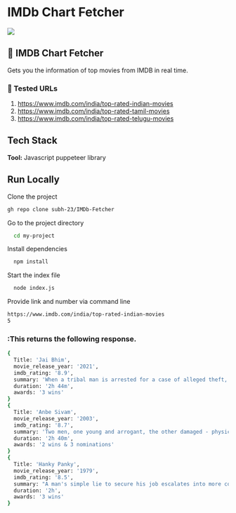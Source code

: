 
# IMDb Chart Fetcher


<img src="https://m.media-amazon.com/images/G/01/IMDb/brand/IMDb_JobSiteBanner_1920x425._SL1280_.jpg"/>  

## :memo: IMDB Chart Fetcher

Gets you the information of top movies from IMDB in real time.

### :pushpin: Tested URLs

1. https://www.imdb.com/india/top-rated-indian-movies
2. https://www.imdb.com/india/top-rated-tamil-movies
3. https://www.imdb.com/india/top-rated-telugu-movies


## Tech Stack

**Tool:** Javascript puppeteer library

## Run Locally

Clone the project

```bash
gh repo clone subh-23/IMDb-Fetcher
```

Go to the project directory

```bash
  cd my-project
```

Install dependencies

```bash
  npm install
```

Start the index file

```bash
  node index.js
```

Provide link and number via command line 

```bash
https://www.imdb.com/india/top-rated-indian-movies
5
```

### :This returns the following response.
```bash
{
  Title: 'Jai Bhim',
  movie_release_year: '2021',
  imdb_rating: '8.9',
  summary: 'When a tribal man is arrested for a case of alleged theft, his wife turns to a human-rights lawyer to help bring justice.',
  duration: '2h 44m',
  awards: '3 wins'
}
{
  Title: 'Anbe Sivam',
  movie_release_year: '2003',
  imdb_rating: '8.7',
  summary: 'Two men, one young and arrogant, the other damaged - physically but not spiritually - by life, are thrown together by circumstances, and find that they are in some ways bound together by fat... Read all',
  duration: '2h 40m',
  awards: '2 wins & 3 nominations'
}
{
  Title: 'Hanky Panky',
  movie_release_year: '1979',
  imdb_rating: '8.5',
  summary: "A man's simple lie to secure his job escalates into more complex lies when his orthodox boss gets suspicious.",
  duration: '2h',
  awards: '3 wins'
}
```

